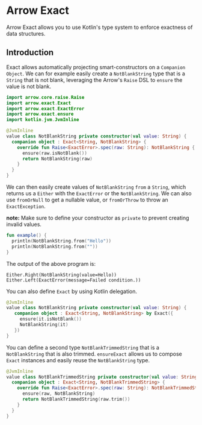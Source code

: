 # Arrow Exact

Arrow Exact allows you to use Kotlin's type system to enforce exactness of data structures.

## Introduction

<!--- TEST_NAME ReadMeSpec -->

Exact allows automatically projecting smart-constructors on a `Companion Object`. We can for
example easily create a `NotBlankString` type that is a `String` that is not blank, leveraging
the Arrow's `Raise` DSL to `ensure` the value is not blank.

```kotlin
import arrow.core.raise.Raise
import arrow.exact.Exact
import arrow.exact.ExactError
import arrow.exact.ensure
import kotlin.jvm.JvmInline

@JvmInline
value class NotBlankString private constructor(val value: String) { 
  companion object : Exact<String, NotBlankString> {
    override fun Raise<ExactError>.spec(raw: String): NotBlankString { 
      ensure(raw.isNotBlank())
      return NotBlankString(raw)
    }
  }
}
```

We can then easily create values of `NotBlankString` `from` a `String`, which returns us a
`Either` with the `ExactError` or the `NotBlankString`. We can also use `fromOrNull` to get a
nullable value, or `fromOrThrow` to throw an `ExactException`.

**note:** Make sure to define your constructor as `private` to prevent creating invalid values.

```kotlin
fun example() {
  println(NotBlankString.from("Hello"))
  println(NotBlankString.from(""))
}
```

The output of the above program is:

```text
Either.Right(NotBlankString(value=Hello))
Either.Left(ExactError(message=Failed condition.))
```

<!--- KNIT example-readme-01.kt -->
<!--- TEST -->

You can also define `Exact` by using Kotlin delegation.
<!--- INCLUDE
import arrow.exact.Exact
import arrow.exact.ensure
import kotlin.jvm.JvmInline
-->
```kotlin
@JvmInline
value class NotBlankString private constructor(val value: String) {
   companion object : Exact<String, NotBlankString> by Exact({
     ensure(it.isNotBlank())
     NotBlankString(it)
   })
}
```
<!--- KNIT example-readme-02.kt -->

You can define a second type `NotBlankTrimmedString` that is a `NotBlankString` that is also
trimmed. `ensureExact` allows us to compose `Exact` instances and easily
reuse the `NotBlankString` type.
<!--- INCLUDE
import arrow.core.raise.Raise
import arrow.exact.Exact
import arrow.exact.ExactError
import arrow.exact.ensure
import kotlin.jvm.JvmInline

@JvmInline
value class NotBlankString private constructor(val value: String) {
  companion object : Exact<String, NotBlankString> {
    override fun Raise<ExactError>.spec(raw: String): NotBlankString {
      ensure(raw.isNotBlank())
      return NotBlankString(raw)
    }
  }
}
-->

```kotlin
@JvmInline
value class NotBlankTrimmedString private constructor(val value: String) { 
  companion object : Exact<String, NotBlankTrimmedString> { 
    override fun Raise<ExactError>.spec(raw: String): NotBlankTrimmedString { 
      ensure(raw, NotBlankString)
      return NotBlankTrimmedString(raw.trim())
    }
  }
}
```

<!--- KNIT example-readme-03.kt -->
